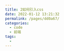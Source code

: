 ```yaml
---
title: 2如何引入css
date: 2022-01-12 13:21:32
permalink: /pages/dd0a67/
categories:
  - code
  - 前端
tags:
  - 
---
```

